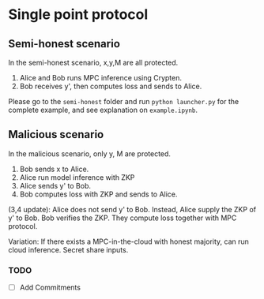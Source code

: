 # Single point protocol

## Semi-honest scenario

In the semi-honest scenario, x,y,M are all protected.

1. Alice and Bob runs MPC inference using Crypten.
2. Bob receives y', then computes loss and sends to Alice.

Please go to the `semi-honest` folder and run `python launcher.py` for the complete example, and see explanation on `example.ipynb`.

## Malicious scenario

In the malicious scenario, only y, M are protected.

1. Bob sends x to Alice.
2. Alice run model inference with ZKP
3. Alice sends y' to Bob.
4. Bob computes loss with ZKP and sends to Alice.

(3,4 update): Alice does not send y' to Bob. Instead, Alice supply the ZKP of y' to Bob. Bob verifies the ZKP. They compute loss together with MPC protocol.

Variation: If there exists a MPC-in-the-cloud with honest majority, can run cloud inference. Secret share inputs.

### TODO

- [ ] Add Commitments  
